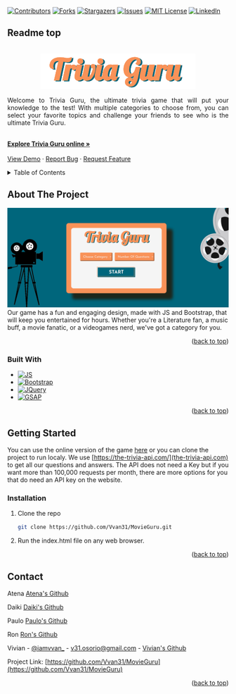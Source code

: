 <!-- Improved compatibility of back to top link: See: https://github.com/othneildrew/Best-README-Template/pull/73 -->
<a name="Guru"></a>
<!--
*** Thanks for checking out the Best-README-Template. If you have a suggestion
*** that would make this better, please fork the repo and create a pull request
*** or simply open an issue with the tag "enhancement".
*** Don't forget to give the project a star!
*** Thanks again! Now go create something AMAZING! :D
-->



<!-- PROJECT SHIELDS -->
<!--
*** I'm using markdown "reference style" links for readability.
*** Reference links are enclosed in brackets [ ] instead of parentheses ( ).
*** See the bottom of this document for the declaration of the reference variables
*** for contributors-url, forks-url, etc. This is an optional, concise syntax you may use.
*** https://www.markdownguide.org/basic-syntax/#reference-style-links
-->
[![Contributors][contributors-shield]][contributors-url]
[![Forks][forks-shield]][forks-url]
[![Stargazers][stars-shield]][stars-url]
[![Issues][issues-shield]][issues-url]
[![MIT License][license-shield]][license-url]
[![LinkedIn][linkedin-shield]][linkedin-url]



<!-- PROJECT LOGO -->
## Readme top
<br />
<div align="center">
  <a href="https://github.com/Vvan31/MovieGuru">
    <img src="img/logo.png" alt="Logo" width="auto" height="80">
  </a>

  <p align="center" style=" text-align: justify;">
      Welcome to Trivia Guru, the ultimate trivia game that will put your knowledge to the test! With multiple categories to choose from, you can select your favorite topics and challenge your friends to see who is the ultimate Trivia Guru. </p>
    <p align="center" style=" text-align: justify;"> 
    <br />
    <a href="https://triviaguru.netlify.app/top.html" target=”_blank”><strong>Explore Trivia Guru online »</strong></a>
    <br />
    <br />
    <a href="https://github.com/Vvan31/MovieGuru">View Demo</a>
    ·
    <a href="https://github.com/Vvan31/MovieGuru/issues">Report Bug</a>
    ·
    <a href="https://github.com/Vvan31/MovieGuru/issues">Request Feature</a>
  </p>
</div>



<!-- TABLE OF CONTENTS -->
<details>
  <summary>Table of Contents</summary>
  <ol>
    <li>
      <a href="#about-the-project">About The Project</a>
      <ul>
        <li><a href="#built-with">Built With</a></li>
      </ul>
    </li>
    <li>
      <a href="#getting-started">Getting Started</a>
      <ul>
        <li><a href="#installation">Installation</a></li>
      </ul>
    </li>
    <li><a href="#contact">Contact</a></li>
  </ol>
</details>



<!-- ABOUT THE PROJECT -->
## About The Project

[![Product Name Screen Shot][product-screenshot]](https://github.com/Vvan31/MovieGuru/blob/main/img/ssGame.png)
Our game has a fun and engaging design, made with JS and Bootstrap, that will keep you entertained for hours. Whether you're a Literature fan, a music buff, a movie fanatic, or a videogames nerd, we've got a category for you.

<p align="right">(<a href="#readme-top">back to top</a>)</p>

### Built With
* [![JS][JS.com]][JS-url]
* [![Bootstrap][Bootstrap.com]][Bootstrap-url]
* [![JQuery][JQuery.com]][JQuery-url]
* [![GSAP][GSAP.com]][GSAP-url]


<p align="right">(<a href="#readme-top">back to top</a>)</p>



<!-- GETTING STARTED -->
## Getting Started

You can use the online version of the game [here](https://ubiquitous-fairy-124cfe.netlify.app/top.html) or you can clone the project to run localy. 
We use [https://the-trivia-api.com/](the-trivia-api.com) to get all our questions and answers. The API does not need a Key but if you want more than 100,000 requests per month, there are more options for you that do need an API key on the website.

### Installation

1. Clone the repo
   ```sh
   git clone https://github.com/Vvan31/MovieGuru.git
   ```
 2. Run the index.html file on any web browser. 

<p align="right">(<a href="#readme-top">back to top</a>)</p>

<!-- CONTACT -->
## Contact
Atena [Atena's Github](https://github.com/AtenaHatta)

Daiki [Daiki's Github](https://github.com/daiki-gl)

Paulo [Paulo's Github](https://github.com/paulomczcoelho)

Ron [Ron's Github](https://github.com/RyunosukeSakurada)

Vivian - [@iamvvan_](https://twitter.com/iamvvan_) - v31.osorio@gmail.com -
         [Vivian's Github](https://github.com/RyunosukeSakurada) 

Project Link: [https://github.com/Vvan31/MovieGuru](https://github.com/Vvan31/MovieGuru)

<p align="right">(<a href="#readme-top">back to top</a>)</p>

<!-- MARKDOWN LINKS & IMAGES -->
<!-- https://www.markdownguide.org/basic-syntax/#reference-style-links -->
[contributors-shield]: https://img.shields.io/github/contributors/Vvan31/MovieGuru.svg?style=for-the-badge
[contributors-url]: https://github.com/Vvan31/MovieGuru/graphs/contributors
[forks-shield]: https://img.shields.io/github/forks/Vvan31/MovieGuru.svg?style=for-the-badge
[forks-url]: https://github.com/Vvan31/MovieGuru/network/members
[stars-shield]: https://img.shields.io/github/stars/Vvan31/MovieGuru.svg?style=for-the-badge
[stars-url]: https://github.com/Vvan31/MovieGuru/stargazers
[issues-shield]: https://img.shields.io/github/issues/Vvan31/MovieGuru.svg?style=for-the-badge
[issues-url]: https://github.com/Vvan31/MovieGuru/issues
[license-shield]: https://img.shields.io/github/license/Vvan31/MovieGuru.svg?style=for-the-badge
[license-url]: https://github.com/Vvan31/MovieGuru/blob/master/LICENSE.txt
[linkedin-shield]: https://img.shields.io/badge/-LinkedIn-black.svg?style=for-the-badge&logo=linkedin&colorB=555
[linkedin-url]: https://linkedin.com/in/vivianos
[product-screenshot]: https://github.com/Vvan31/MovieGuru/blob/main/img/ssGame.png
[Next.js]: https://img.shields.io/badge/next.js-000000?style=for-the-badge&logo=nextdotjs&logoColor=white
[Next-url]: https://nextjs.org/
[React.js]: https://img.shields.io/badge/React-20232A?style=for-the-badge&logo=react&logoColor=61DAFB
[React-url]: https://reactjs.org/
[Vue.js]: https://img.shields.io/badge/Vue.js-35495E?style=for-the-badge&logo=vuedotjs&logoColor=4FC08D
[Vue-url]: https://vuejs.org/
[Angular.io]: https://img.shields.io/badge/Angular-DD0031?style=for-the-badge&logo=angular&logoColor=white
[Angular-url]: https://angular.io/
[Svelte.dev]: https://img.shields.io/badge/Svelte-4A4A55?style=for-the-badge&logo=svelte&logoColor=FF3E00
[Svelte-url]: https://svelte.dev/
[Laravel.com]: https://img.shields.io/badge/Laravel-FF2D20?style=for-the-badge&logo=laravel&logoColor=white
[Laravel-url]: https://laravel.com
[Bootstrap.com]: https://img.shields.io/badge/Bootstrap-563D7C?style=for-the-badge&logo=bootstrap&logoColor=white
[Bootstrap-url]: https://getbootstrap.com
[JQuery.com]: https://img.shields.io/badge/jQuery-0769AD?style=for-the-badge&logo=jquery&logoColor=white
[JQuery-url]: https://jquery.com 
[JS.com]: https://img.shields.io/badge/Javascript-EFD81D?style=for-the-badge&logo=javascript&logoColor=black
[JS-url]: https://developer.mozilla.org/en-US/docs/Web/JavaScript
[GSAP.com]: https://img.shields.io/badge/CDN-GSAP-brightgreen
[GSAP-url]: https://greensock.com/
